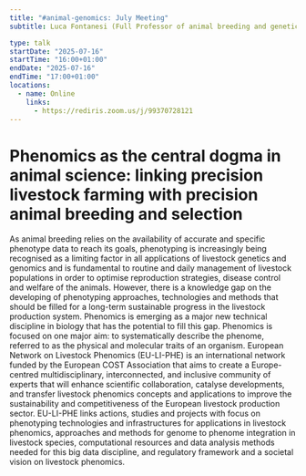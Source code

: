 ```yaml
---
title: "#animal-genomics: July Meeting"
subtitle: Luca Fontanesi (Full Professor of animal breeding and genetics at the University of Bologna)

type: talk
startDate: "2025-07-16"
startTime: "16:00+01:00"
endDate: "2025-07-16"
endTime: "17:00+01:00"
locations:
  - name: Online
    links:
      - https://rediris.zoom.us/j/99370728121
---
```


# Phenomics as the central dogma in animal science: linking precision livestock farming with precision animal breeding and selection

As animal breeding relies on the availability of accurate and specific phenotype data to reach its goals, phenotyping is increasingly being recognised as a limiting factor in all applications of livestock genetics and genomics and is fundamental to routine and daily management of livestock populations in order to optimise reproduction strategies, disease control and welfare of the animals. However, there is a knowledge gap on the developing of phenotyping approaches, technologies and methods that should be filled for a long-term sustainable progress in the livestock production system. Phenomics is emerging as a major new technical discipline in biology that has the potential to fill this gap. Phenomics is focused on one major aim: to systematically describe the phenome, referred to as the physical and molecular traits of an organism. European Network on Livestock Phenomics (EU-LI-PHE) is an international network funded by the European COST Association that aims to create a Europe-centred multidisciplinary, interconnected, and inclusive community of experts that will enhance scientific collaboration, catalyse developments, and transfer livestock phenomics concepts and applications to improve the sustainability and competitiveness of the European livestock production sector. EU-LI-PHE links actions, studies and projects with focus on phenotyping technologies and infrastructures for applications in livestock phenomics, approaches and methods for genome to phenome integration in livestock species, computational resources and data analysis methods needed for this big data discipline, and regulatory framework and a societal vision on livestock phenomics.
